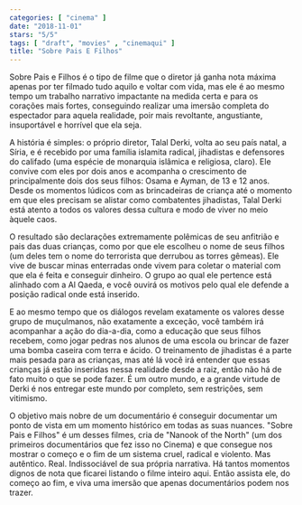 ```yaml
---
categories: [ "cinema" ]
date: "2018-11-01"
stars: "5/5"
tags: [ "draft", "movies" , "cinemaqui" ]
title: "Sobre Pais E Filhos"
---
```

Sobre Pais e Filhos é o tipo de filme que o diretor já ganha nota
máxima apenas por ter filmado tudo aquilo e voltar com vida, mas ele é
ao mesmo tempo um trabalho narrativo impactante na medida certa e para
os corações mais fortes, conseguindo realizar uma imersão completa
do espectador para aquela realidade, poir mais revoltante, angustiante,
insuportável e horrível que ela seja.

A história é simples: o próprio diretor, Talal Derki, volta ao seu
país natal, a Síria, e é recebido por uma família islamita radical,
jihadistas e defensores do califado (uma espécie de monarquia islâmica
e religiosa, claro). Ele convive com eles por dois anos e acompanha o
crescimento de principalmente dois dos seus filhos: Osama e Ayman, de 13 e
12 anos. Desde os momentos lúdicos com as brincadeiras de criança até
o momento em que eles precisam se alistar como combatentes jihadistas,
Talal Derki está atento a todos os valores dessa cultura e modo de
viver no meio àquele caos.

O resultado são declarações extremamente polêmicas de seu anfitrião e
pais das duas crianças, como por que ele escolheu o nome de seus filhos
(um deles tem o nome do terrorista que derrubou as torres gêmeas). Ele
vive de buscar minas enterradas onde vivem para coletar o material com
que ela é feita e conseguir dinheiro. O grupo ao qual ele pertence
está alinhado com a Al Qaeda, e você ouvirá os motivos pelo qual ele
defende a posição radical onde está inserido.

E ao mesmo tempo que os diálogos revelam exatamente os valores desse
grupo de muçulmanos, não exatamente a exceção, você também irá
acompanhar a ação do dia-a-dia, como a educação que seus filhos
recebem, como jogar pedras nos alunos de uma escola ou brincar de fazer
uma bomba caseira com terra e ácido. O treinamento de jihadistas é a
parte mais pesada para as crianças, mas até lá você irá entender
que essas crianças já estão inseridas nessa realidade desde a raiz,
então não há de fato muito o que se pode fazer. É um outro mundo,
e a grande virtude de Derki é nos entregar este mundo por completo,
sem restrições, sem vitimismo.

O objetivo mais nobre de um documentário é conseguir documentar um
ponto de vista em um momento histórico em todas as suas nuances. "Sobre
Pais e Filhos" é um desses filmes, cria de "Nanook of the North" (um
dos primeiros documentários que fez isso no Cinema) e que consegue nos
mostrar o começo e o fim de um sistema cruel, radical e violento. Mas
autêntico. Real. Indissociável de sua própria narrativa. Há
tantos momentos dignos de nota que ficarei listando o filme inteiro
aqui. Então assista ele, do começo ao fim, e viva uma imersão que
apenas documentários podem nos trazer.
